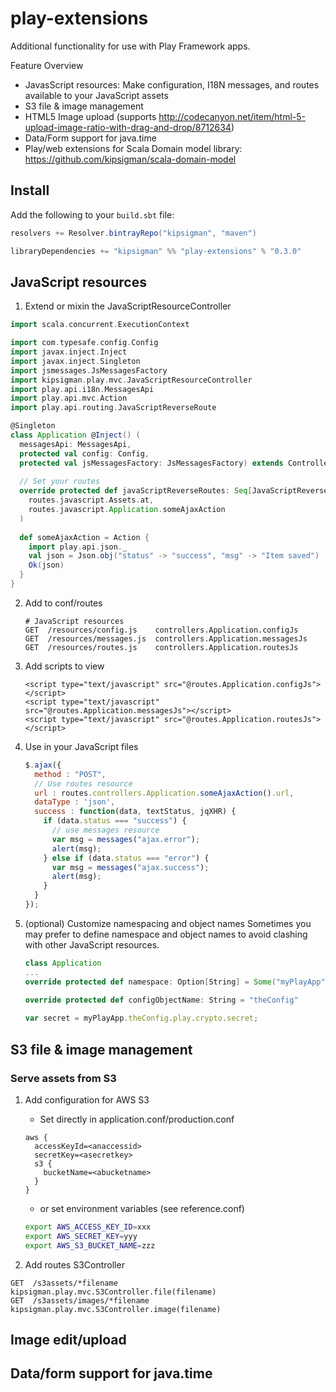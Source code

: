 # play-extensions
Additional functionality for use with Play Framework apps.

Feature Overview
* JavasScript resources: Make configuration, I18N messages, and routes available to your JavaScript assets
* S3 file & image management
* HTML5 Image upload (supports http://codecanyon.net/item/html-5-upload-image-ratio-with-drag-and-drop/8712634)
* Data/Form support for java.time
* Play/web extensions for Scala Domain model library: https://github.com/kipsigman/scala-domain-model

## Install
Add the following to your `build.sbt` file:

```scala
resolvers += Resolver.bintrayRepo("kipsigman", "maven")

libraryDependencies += "kipsigman" %% "play-extensions" % "0.3.0"
```

## JavaScript resources
1. Extend or mixin the JavaScriptResourceController

```scala
import scala.concurrent.ExecutionContext

import com.typesafe.config.Config
import javax.inject.Inject
import javax.inject.Singleton
import jsmessages.JsMessagesFactory
import kipsigman.play.mvc.JavaScriptResourceController
import play.api.i18n.MessagesApi
import play.api.mvc.Action
import play.api.routing.JavaScriptReverseRoute

@Singleton
class Application @Inject() (
  messagesApi: MessagesApi,
  protected val config: Config,
  protected val jsMessagesFactory: JsMessagesFactory) extends Controller with JavascriptResourceController {
  
  // Set your routes
  override protected def javaScriptReverseRoutes: Seq[JavaScriptReverseRoute] = Seq(
    routes.javascript.Assets.at,
    routes.javascript.Application.someAjaxAction    
  )
  
  def someAjaxAction = Action {
    import play.api.json._
    val json = Json.obj("status" -> "success", "msg" -> "Item saved")
    Ok(json)
  }
}
```

2. Add to conf/routes

    ```
    # JavaScript resources
    GET  /resources/config.js    controllers.Application.configJs
    GET  /resources/messages.js  controllers.Application.messagesJs
    GET  /resources/routes.js    controllers.Application.routesJs
    ```
    
3. Add scripts to view

    ```
    <script type="text/javascript" src="@routes.Application.configJs"></script>
    <script type="text/javascript" src="@routes.Application.messagesJs"></script>
    <script type="text/javascript" src="@routes.Application.routesJs"></script>
    ```
    
4. Use in your JavaScript files

    ```javascript
    $.ajax({
      method : "POST",
      // Use routes resource
      url : routes.controllers.Application.someAjaxAction().url,
      dataType : 'json',
      success : function(data, textStatus, jqXHR) {
        if (data.status === "success") {
          // use messages resource
          var msg = messages("ajax.error");
          alert(msg);
        } else if (data.status === "error") {
          var msg = messages("ajax.success");
          alert(msg);
        }
      }
    });
    ```
    
5. (optional) Customize namespacing and object names
Sometimes you may prefer to define namespace and object names to avoid clashing with other JavaScript resources.

    ```scala
    class Application
    ...
    override protected def namespace: Option[String] = Some("myPlayApp")
  
    override protected def configObjectName: String = "theConfig"
    
    ```
    
    ```javascript
    var secret = myPlayApp.theConfig.play.crypto.secret;
    ```

## S3 file & image management

### Serve assets from S3
1. Add configuration for AWS S3
    * Set directly in application.conf/production.conf
  
    ```
    aws {
      accessKeyId=<anaccessid>
      secretKey=<asecretkey>
      s3 {
        bucketName=<abucketname>
      }
    }
    ```
    
    * or set environment variables (see reference.conf)
    
    ```sh
    export AWS_ACCESS_KEY_ID=xxx
    export AWS_SECRET_KEY=yyy
    export AWS_S3_BUCKET_NAME=zzz
    ```

2. Add routes S3Controller

```
GET  /s3assets/*filename         kipsigman.play.mvc.S3Controller.file(filename)
GET  /s3assets/images/*filename  kipsigman.play.mvc.S3Controller.image(filename)
```

## Image edit/upload

## Data/form support for java.time
